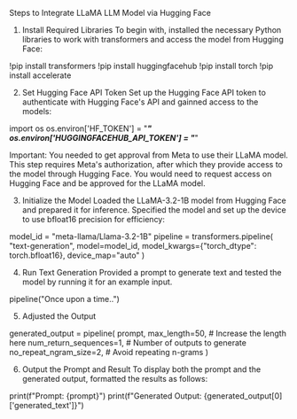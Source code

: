 Steps to Integrate LLaMA LLM Model via Hugging Face

1. Install Required Libraries
To begin with, installed the necessary Python libraries to work with transformers and access the model from Hugging Face:

!pip install transformers
!pip install huggingfacehub
!pip install torch
!pip install accelerate

2. Set Hugging Face API Token
Set up the Hugging Face API token to authenticate with Hugging Face's API and gainned access to the models:

import os
os.environ['HF_TOKEN'] = "*******************"
os.environ['HUGGINGFACEHUB_API_TOKEN'] = "*******************"

Important: You needed to get approval from Meta to use their LLaMA model. This step requires Meta's authorization, after which they provide access to the model through Hugging Face. You would need to request access on Hugging Face and be approved for the LLaMA model.


3. Initialize the Model
Loaded the LLaMA-3.2-1B model from Hugging Face and prepared it for inference. Specified the model and set up the device to use bfloat16 precision for efficiency:

model_id = "meta-llama/Llama-3.2-1B"
pipeline = transformers.pipeline(
    "text-generation", model=model_id, model_kwargs={"torch_dtype": torch.bfloat16}, device_map="auto"
)

4. Run Text Generation
Provided a prompt to generate text and tested the model by running it for an example input.

pipeline("Once upon a time..")


5. Adjusted the Output 

generated_output = pipeline(
    prompt, 
    max_length=50,  # Increase the length here
    num_return_sequences=1,  # Number of outputs to generate
    no_repeat_ngram_size=2,  # Avoid repeating n-grams
)

6. Output the Prompt and Result
To display both the prompt and the generated output, formatted the results as follows:

print(f"Prompt: {prompt}")
print(f"Generated Output: {generated_output[0]['generated_text']}")